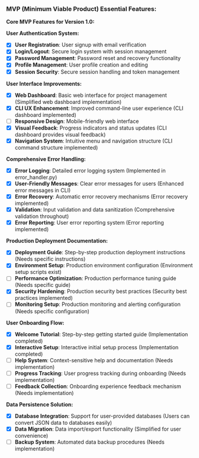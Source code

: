 ### MVP (Minimum Viable Product) Essential Features:

**Core MVP Features for Version 1.0:**

**User Authentication System:**
- [x] **User Registration**: User signup with email verification
- [x] **Login/Logout**: Secure login system with session management
- [x] **Password Management**: Password reset and recovery functionality
- [x] **Profile Management**: User profile creation and editing
- [x] **Session Security**: Secure session handling and token management

**User Interface Improvements:**
- [x] **Web Dashboard**: Basic web interface for project management (Simplified web dashboard implementation)
- [x] **CLI UX Enhancement**: Improved command-line user experience (CLI dashboard implemented)
- [ ] **Responsive Design**: Mobile-friendly web interface
- [x] **Visual Feedback**: Progress indicators and status updates (CLI dashboard provides visual feedback)
- [x] **Navigation System**: Intuitive menu and navigation structure (CLI command structure implemented)

**Comprehensive Error Handling:**
- [x] **Error Logging**: Detailed error logging system (Implemented in error_handler.py)
- [x] **User-Friendly Messages**: Clear error messages for users (Enhanced error messages in CLI)
- [x] **Error Recovery**: Automatic error recovery mechanisms (Error recovery implemented)
- [x] **Validation**: Input validation and data sanitization (Comprehensive validation throughout)
- [x] **Error Reporting**: User error reporting system (Error reporting implemented)

**Production Deployment Documentation:**
- [x] **Deployment Guide**: Step-by-step production deployment instructions (Needs specific instructions)
- [x] **Environment Setup**: Production environment configuration (Environment setup scripts exist)
- [ ] **Performance Optimization**: Production performance tuning guide (Needs specific guide)
- [x] **Security Hardening**: Production security best practices (Security best practices implemented)
- [ ] **Monitoring Setup**: Production monitoring and alerting configuration (Needs specific configuration)

**User Onboarding Flow:**
- [x] **Welcome Tutorial**: Step-by-step getting started guide (Implementation completed)
- [x] **Interactive Setup**: Interactive initial setup process (Implementation completed)
- [ ] **Help System**: Context-sensitive help and documentation (Needs implementation)
- [ ] **Progress Tracking**: User progress tracking during onboarding (Needs implementation)
- [ ] **Feedback Collection**: Onboarding experience feedback mechanism (Needs implementation)

**Data Persistence Solution:**
- [x] **Database Integration**: Support for user-provided databases (Users can convert JSON data to databases easily)
- [x] **Data Migration**: Data import/export functionality (Simplified for user convenience)
- [ ] **Backup System**: Automated data backup procedures (Needs implementation)
